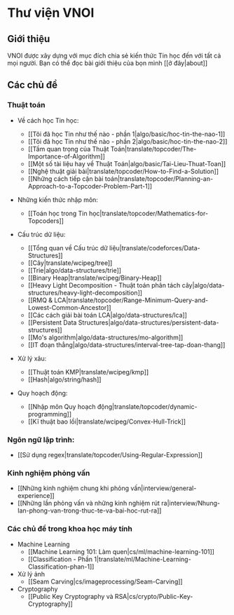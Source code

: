 # Thư viện VNOI

## Giới thiệu

VNOI được xây dựng với mục đích chia sẻ kiến thức Tin học đến với tất cả mọi người. Bạn có thể đọc bài giới thiệu của bọn mình [[ở đây|about]]

## Các chủ đề

### Thuật toán

- Về cách học Tin học:
    - [[Tôi đã học Tin như thế nào - phần 1|algo/basic/hoc-tin-the-nao-1]]
    - [[Tôi đã học Tin như thế nào - phần 2|algo/basic/hoc-tin-the-nao-2]]
    - [[Tầm quan trọng của Thuật Toán|translate/topcoder/The-Importance-of-Algorithm]]
    - [[Một số tài liệu hay về Thuật Toán|algo/basic/Tai-Lieu-Thuat-Toan]]
    - [[Nghệ thuật giải bài|translate/topcoder/How-to-Find-a-Solution]]
    - [[Những cách tiếp cận bài toán|translate/topcoder/Planning-an-Approach-to-a-Topcoder-Problem-Part-1]]

- Những kiến thức nhập môn:
    - [[Toán học trong Tin học|translate/topcoder/Mathematics-for-Topcoders]]

- Cấu trúc dữ liệu:
    - [[Tổng quan về Cấu trúc dữ liệu|translate/codeforces/Data-Structures]]
    - [[Cây|translate/wcipeg/tree]]
    - [[Trie|algo/data-structures/trie]]
    - [[Binary Heap|translate/wcipeg/Binary-Heap]]
    - [[Heavy Light Decomposition - Thuật toán phân tách cây|algo/data-structures/heavy-light-decomposition]]
    - [[RMQ & LCA|translate/topcoder/Range-Minimum-Query-and-Lowest-Common-Ancestor]]
    - [[Các cách giải bài toán LCA|algo/data-structures/lca]]
    - [[Persistent Data Structures|algo/data-structures/persistent-data-structures]]
    - [[Mo's algorithm|algo/data-structures/mo-algorithm]]
    - [[IT đoạn thẳng|algo/data-structures/interval-tree-tap-doan-thang]]

- Xử lý xâu:
    - [[Thuật toán KMP|translate/wcipeg/kmp]]
    - [[Hash|algo/string/hash]]

- Quy hoạch động:
    - [[Nhập môn Quy hoạch động|translate/topcoder/dynamic-programming]]
    - [[Kĩ thuật bao lồi|translate/wcipeg/Convex-Hull-Trick]]


### Ngôn ngữ lập trình:

- [[Sử dụng regex|translate/topcoder/Using-Regular-Expression]]

### Kinh nghiệm phỏng vấn

- [[Những kinh nghiệm chung khi phỏng vấn|interview/general-experience]]
- [[Những lần phỏng vấn và những kinh nghiệm rút ra|interview/Nhung-lan-phong-van-trong-thuc-te-va-bai-hoc-rut-ra]]

### Các chủ đề trong khoa học máy tính

- Machine Learning
    - [[Machine Learning 101: Làm quen|cs/ml/machine-learning-101]]
    - [[Classification - Phần 1|translate/ml/Machine-Learning-Classification-phan-1]]
- Xử lý ảnh
    - [[Seam Carving|cs/imageprocessing/Seam-Carving]]
- Cryptography
    - [[Public Key Cryptography và RSA|cs/crypto/Public-Key-Cryptography]]